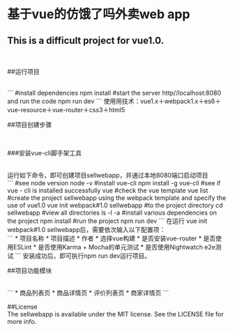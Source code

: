 基于vue的仿饿了吗外卖web app
============================
This is a difficult project for vue1.0.
----------------------------
<br>

##运行项目

<br>
```
#install dependencies
npm install
#start the server http//localhost:8080 and run the code
npm run dev
```
使用用技术：vue1.x＋webpack1.x＋es6＋vue-resource＋vue-router＋css3＋html5
<br>

##项目创建步骤

<br>

###安装vue-cli脚手架工具

<br>
运行如下命令，即可创建项目sellwebapp，并通过本地8080端口启动项目
<br>
```
#see node version
node -v
#install vue-cli
npm install -g vue-cli
#see if vue - cli is installed successfully
vue
#check the vue template
vue list
#create the project sellwebapp using the webpack template and specify the use of vue1.0
vue init webpack#1.0 sellwebapp
#to the project directory
cd sellwebapp
#view all directories
ls -l -a
#install various dependencies on the project
npm install
#run the project
npm run dev
```
在运行 vue init webpack#1.0 sellwebapp后，需要依次输入以下配置项：
<br>
```
* 项目名称
* 项目描述
* 作者
* 选择vue构建
* 是否安装vue-router
* 是否使用ESLint
* 是否使用Karma + Mocha的单元测试
* 是否使用Nightwatch e2e测试
```
安装成功后，即可执行npm run dev运行项目。
<br>

##项目功能模块

<br>
```
* 商品列表页
* 商品详情页
* 评价列表页
* 商家详情页
```
<br>

##License
<br>
The sellwebapp is available under the MIT license. See the LICENSE file for more info.


